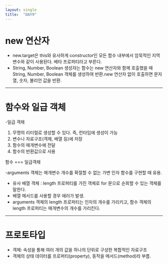 ```yaml
---
layout: single
title:  "DAY9"
---
```


# new 연산자

- new.target은 this와 유사하게 constructor인 모든 함수 내부에서 암묵적인 지역 변수와 같이 사용된다. 베타 프로퍼티라고 부른다.
- String, Number, Boolean 생성자는 함수는 new 연산자와 함께 호출했을 때 String, Number, Boolean 객체를 생성하여 반환.new 연산자 없이 호출하면 문자열, 숫자, 불리언 값을 반환.

---

# 함수와 일급 객체

-일급 객체
1. 무명의 리터럴로 생성할 수 있다. 즉, 런타임에 생성이 가능
2. 변수나 자료구조(객체, 배열 등)에 저장
3. 함수의 매개변수에 전달
4. 함수의 반환값으로 사용

함수 === 일급객체

-arguments 객체는 매개변수 개수를 확절할 수 없는 가변 인자 함수를 구현할 때 유용.
- 유사 배열 객체 : length 프로퍼티를 가진 객체로 for 문으로 순회할 수 있는 객체를 말한다.
- 배열 메서드를 사용할 경우 에러가 발생.
- arguments 객체의 length 프로퍼티는 인자의 개수를 가리키고, 함수 객체의 length 프로퍼티는 매개변수의 개수를 가리킨다. 

---
# 프로토타입


- 객체: 속성을 통해 여러 개의 값을 하나의 단위로 구성한 복합적인 자료구조
- 객체의 상태 데이터를 프로퍼티(property), 동작을 메서드(method)라 부름.

